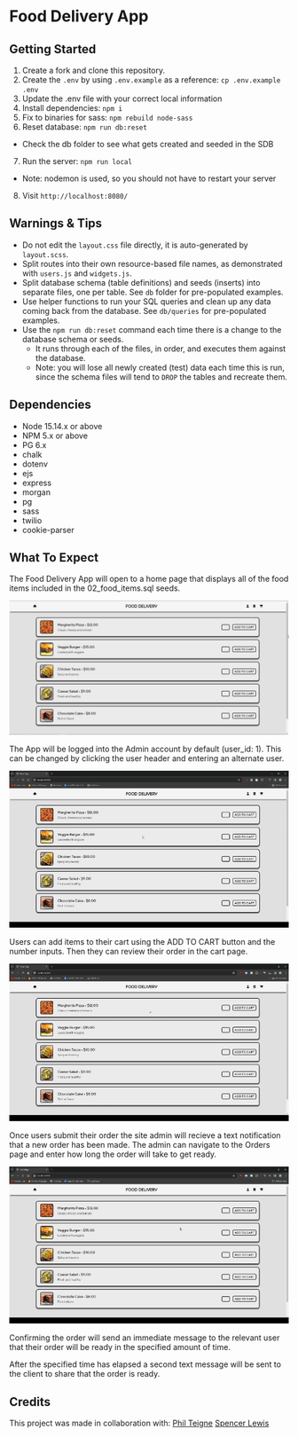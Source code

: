 Food Delivery App
=========

## Getting Started

1. Create a fork and clone this repository.
2. Create the `.env` by using `.env.example` as a reference: `cp .env.example .env`
3. Update the .env file with your correct local information 
4. Install dependencies: `npm i`
5. Fix to binaries for sass: `npm rebuild node-sass`
6. Reset database: `npm run db:reset`
  - Check the db folder to see what gets created and seeded in the SDB
7. Run the server: `npm run local`
  - Note: nodemon is used, so you should not have to restart your server
8. Visit `http://localhost:8080/`

## Warnings & Tips

- Do not edit the `layout.css` file directly, it is auto-generated by `layout.scss`.
- Split routes into their own resource-based file names, as demonstrated with `users.js` and `widgets.js`.
- Split database schema (table definitions) and seeds (inserts) into separate files, one per table. See `db` folder for pre-populated examples. 
- Use helper functions to run your SQL queries and clean up any data coming back from the database. See `db/queries` for pre-populated examples.
- Use the `npm run db:reset` command each time there is a change to the database schema or seeds. 
  - It runs through each of the files, in order, and executes them against the database. 
  - Note: you will lose all newly created (test) data each time this is run, since the schema files will tend to `DROP` the tables and recreate them.

## Dependencies

- Node 15.14.x or above
- NPM 5.x or above
- PG 6.x
- chalk
- dotenv
- ejs
- express
- morgan
- pg
- sass
- twilio
- cookie-parser

## What To Expect

The Food Delivery App will open to a home page that displays all of the food items included in the 02_food_items.sql seeds.

![Food Delivery App Home Page](./src/FoodDeliveryApp01.JPG)

The App will be logged into the Admin account by default (user_id: 1). This can be changed by clicking the user header and entering an alternate user. 

![Change User](./src/FoodDeliveryAppChangeUser.gif)

Users can add items to their cart using the ADD TO CART button and the number inputs. Then they can review their order in the cart page.

![Add To Cart](./src/FoodDeliveryAppAddToCart.gif)

Once users submit their order the site admin will recieve a text notification that a new order has been made. The admin can navigate to the Orders page and enter how long the order will take to get ready.

![Confirm Order](./src/FoodDeliveryAppConfirmOrder.gif)

Confirming the order will send an immediate message to the relevant user that their order will be ready in the specified amount of time. 

After the specified time has elapsed a second text message will be sent to the client to share that the order is ready.

## Credits
This project was made in collaboration with:
[Phil Teigne](https://github.com/philteigne)
[Spencer Lewis](https://github.com/spence914)
